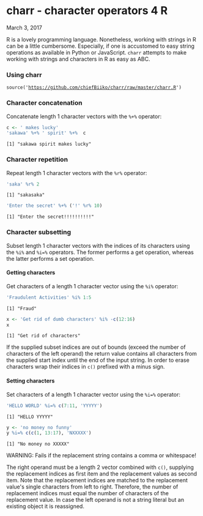 charr - character operators 4 R
================
March 3, 2017

R is a lovely programming language. Nonetheless, working with strings in R can be a little cumbersome. Especially, if one is accustomed to easy string operations as available in Python or JavaScript. <code>charr</code> attempts to make working with strings and characters in R as easy as ABC.

### Using charr

<code>source('<https://github.com/chiefBiiko/charr/raw/master/charr.R>')</code>

### Character concatenation

Concatenate length 1 character vectors with the <code>%+%</code> operator:

``` r
c <- ' makes lucky'
'sakawa' %+% ' spirit' %+%  c
```

    [1] "sakawa spirit makes lucky"

### Character repetition

Repeat length 1 character vectors with the <code>%r%</code> operator:

``` r
'saka' %r% 2
```

    [1] "sakasaka"

``` r
'Enter the secret' %+% ('!' %r% 10)
```

    [1] "Enter the secret!!!!!!!!!!"

### Character subsetting

Subset length 1 character vectors with the indices of its characters using the <code>%i%</code> and <code>%i=%</code> operators. The former performs a get operation, whereas the latter performs a set operation.

#### Getting characters

Get characters of a length 1 character vector using the <code>%i%</code> operator:

``` r
'Fraudulent Activities' %i% 1:5
```

    [1] "Fraud"

``` r
x <- 'Get rid of dumb characters' %i% -c(12:16)
x
```

    [1] "Get rid of characters"

If the supplied subset indices are out of bounds (exceed the number of characters of the left operand) the return value contains all characters from the supplied start index until the end of the input string. In order to erase characters wrap their indices in <code>c()</code> prefixed with a minus sign.

#### Setting characters

Set characters of a length 1 character vector using the <code>%i=%</code> operator:

``` r
'HELLO WORLD' %i=% c(7:11, 'YYYYY')
```

    [1] "HELLO YYYYY"

``` r
y <- 'no money no funny'
y %i=% c(c(1, 13:17), 'NXXXXX')
```

    [1] "No money no XXXXX"

WARNING: Fails if the replacement string contains a comma or whitespace!

The right operand must be a length 2 vector combined with <code>c()</code>, supplying the replacement indices as first item and the replacement values as second item. Note that the replacement indices are matched to the replacement value's single characters from left to right. Therefore, the number of replacement indices must equal the number of characters of the replacement value. In case the left operand is not a string literal but an existing object it is reassigned.
